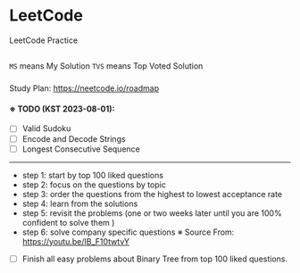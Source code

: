 # LeetCode

LeetCode Practice

##

`MS` means My Solution
`TVS` means Top Voted Solution

###

Study Plan: https://neetcode.io/roadmap

#### ※ TODO (KST 2023-08-01):

- [ ] Valid Sudoku
- [ ] Encode and Decode Strings
- [ ] Longest Consecutive Sequence

---

- step 1: start by top 100 liked questions
- step 2: focus on the questions by topic
- step 3: order the questions from the highest to lowest acceptance rate
- step 4: learn from the solutions
- step 5: revisit the problems (one or two weeks later until you are 100% confident to solve them )
- step 6: solve company specific questions
  ※ Source From: https://youtu.be/IB_F10twtvY

- [ ] Finish all easy problems about Binary Tree from top 100 liked questions.
